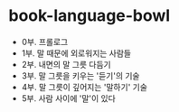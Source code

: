 # book-language-bowl

- 0부. 프롤로그
- 1부. 말 때문에 외로워지는 사람들
- 2부. 내면의 말 그릇 다듬기
- 3부. 말 그릇을 키우는 '듣기'의 기술
- 4부. 말 그릇이 깊어지는 '말하기' 기술
- 5부. 사람 사이에 '말'이 있다
